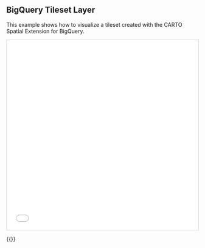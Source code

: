 ## BigQuery Tileset Layer

This example shows how to visualize a tileset created with the CARTO Spatial Extension for BigQuery.

<iframe src="../bigquery-tileset-layer.html" style="border: 1px solid #cfcfcf; width: 100%;height:500px" title="BigQuery Tileset Layer"></iframe>

{{<codeHighlight src="bigquery-tileset-layer.html" lang="html">}}
